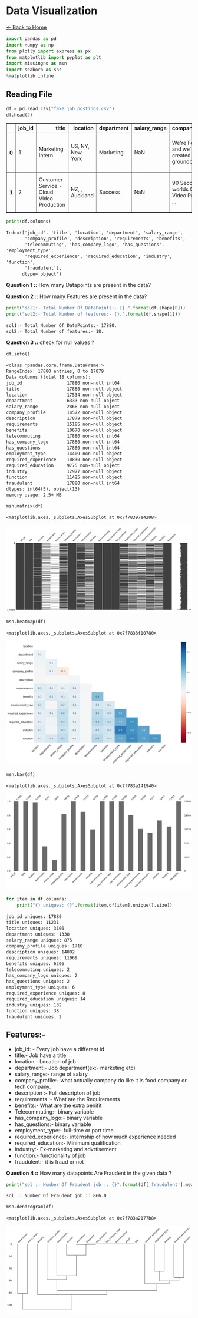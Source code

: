 # Data Visualization
[<-  Back to Home](../../README.md)

```python
import pandas as pd
import numpy as np
from plotly import express as px
from matplotlib import pyplot as plt
import missingno as msn
import seaborn as sns
%matplotlib inline
```

## Reading File


```python
df = pd.read_csv("fake_job_postings.csv")
df.head(2)
```




<div>
<style scoped>
    .dataframe tbody tr th:only-of-type {
        vertical-align: middle;
    }

    .dataframe tbody tr th {
        vertical-align: top;
    }

    .dataframe thead th {
        text-align: right;
    }
</style>
<table border="1" class="dataframe">
  <thead>
    <tr style="text-align: right;">
      <th></th>
      <th>job_id</th>
      <th>title</th>
      <th>location</th>
      <th>department</th>
      <th>salary_range</th>
      <th>company_profile</th>
      <th>description</th>
      <th>requirements</th>
      <th>benefits</th>
      <th>telecommuting</th>
      <th>has_company_logo</th>
      <th>has_questions</th>
      <th>employment_type</th>
      <th>required_experience</th>
      <th>required_education</th>
      <th>industry</th>
      <th>function</th>
      <th>fraudulent</th>
    </tr>
  </thead>
  <tbody>
    <tr>
      <th>0</th>
      <td>1</td>
      <td>Marketing Intern</td>
      <td>US, NY, New York</td>
      <td>Marketing</td>
      <td>NaN</td>
      <td>We're Food52, and we've created a groundbreaki...</td>
      <td>Food52, a fast-growing, James Beard Award-winn...</td>
      <td>Experience with content management systems a m...</td>
      <td>NaN</td>
      <td>0</td>
      <td>1</td>
      <td>0</td>
      <td>Other</td>
      <td>Internship</td>
      <td>NaN</td>
      <td>NaN</td>
      <td>Marketing</td>
      <td>0</td>
    </tr>
    <tr>
      <th>1</th>
      <td>2</td>
      <td>Customer Service - Cloud Video Production</td>
      <td>NZ, , Auckland</td>
      <td>Success</td>
      <td>NaN</td>
      <td>90 Seconds, the worlds Cloud Video Production ...</td>
      <td>Organised - Focused - Vibrant - Awesome!Do you...</td>
      <td>What we expect from you:Your key responsibilit...</td>
      <td>What you will get from usThrough being part of...</td>
      <td>0</td>
      <td>1</td>
      <td>0</td>
      <td>Full-time</td>
      <td>Not Applicable</td>
      <td>NaN</td>
      <td>Marketing and Advertising</td>
      <td>Customer Service</td>
      <td>0</td>
    </tr>
  </tbody>
</table>
</div>




```python
print(df.columns)
```

    Index(['job_id', 'title', 'location', 'department', 'salary_range',
           'company_profile', 'description', 'requirements', 'benefits',
           'telecommuting', 'has_company_logo', 'has_questions', 'employment_type',
           'required_experience', 'required_education', 'industry', 'function',
           'fraudulent'],
          dtype='object')


**Question 1 ::** How many Datapoints are present in the data?

**Question 2 ::** How many Features are present in the data?


```python
print("sol1:- Total Number Of DataPoints:- {}.".format(df.shape[0]))
print("sol2:- Total Number of features:- {}.".format(df.shape[1]))
```

    sol1:- Total Number Of DataPoints:- 17880.
    sol2:- Total Number of features:- 18.


**Question 3 ::** check for null values ?


```python
df.info()
```

    <class 'pandas.core.frame.DataFrame'>
    RangeIndex: 17880 entries, 0 to 17879
    Data columns (total 18 columns):
    job_id                 17880 non-null int64
    title                  17880 non-null object
    location               17534 non-null object
    department             6333 non-null object
    salary_range           2868 non-null object
    company_profile        14572 non-null object
    description            17879 non-null object
    requirements           15185 non-null object
    benefits               10670 non-null object
    telecommuting          17880 non-null int64
    has_company_logo       17880 non-null int64
    has_questions          17880 non-null int64
    employment_type        14409 non-null object
    required_experience    10830 non-null object
    required_education     9775 non-null object
    industry               12977 non-null object
    function               11425 non-null object
    fraudulent             17880 non-null int64
    dtypes: int64(5), object(13)
    memory usage: 2.5+ MB



```python
msn.matrix(df)
```




    <matplotlib.axes._subplots.AxesSubplot at 0x7f78397e4208>




![png](output_8_1.png)



```python
msn.heatmap(df)
```




    <matplotlib.axes._subplots.AxesSubplot at 0x7f7833f10780>




![png](output_9_1.png)



```python
msn.bar(df)
```




    <matplotlib.axes._subplots.AxesSubplot at 0x7f783a141940>




![png](output_10_1.png)



```python
for item in df.columns:
    print("{} uniques: {}".format(item,df[item].unique().size))
```

    job_id uniques: 17880
    title uniques: 11231
    location uniques: 3106
    department uniques: 1338
    salary_range uniques: 875
    company_profile uniques: 1710
    description uniques: 14802
    requirements uniques: 11969
    benefits uniques: 6206
    telecommuting uniques: 2
    has_company_logo uniques: 2
    has_questions uniques: 2
    employment_type uniques: 6
    required_experience uniques: 8
    required_education uniques: 14
    industry uniques: 132
    function uniques: 38
    fraudulent uniques: 2


## Features:- 
* job_id: - Every job have a different id
* title:-  Job have a title
* location:- Location of job
* department:- Job department(ex:- marketing etc)
* salary_range:- range of salary
* company_profile:- what actually campany do like it is food company or tech company.
* description :- Full descripton of job
* requirements :- What are the Requirements
* benefits:- What are the extra benifit
* Telecommuting:- binary variable 
* has_company_logo:- binary variable
* has_questions:- binary variable 
* employment_type:- full-time or part time 
* required_experience:- internship of how much experience needed
* required_education:- Minimum qualification  
* industry:- Ex-marketing and advrtisement
* function:- functionality of job
* fraudulent:- it is fraud or not

**Question 4 ::** How many datapoints Are Fraudent in the given data ?



```python
print("sol :: Number Of Fraudent job :: {}".format(df['fraudulent'].mean() * df['fraudulent'].size))
```

    sol :: Number Of Fraudent job :: 866.0



```python
msn.dendrogram(df)
```




    <matplotlib.axes._subplots.AxesSubplot at 0x7f783a2177b8>




![png](output_15_1.png)

